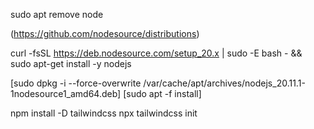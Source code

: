 

sudo apt remove node

(https://github.com/nodesource/distributions)

curl -fsSL https://deb.nodesource.com/setup_20.x | sudo -E bash - &&\
sudo apt-get install -y nodejs

[sudo dpkg -i --force-overwrite /var/cache/apt/archives/nodejs_20.11.1-1nodesource1_amd64.deb]
[sudo apt -f install]


npm install -D tailwindcss
npx tailwindcss init